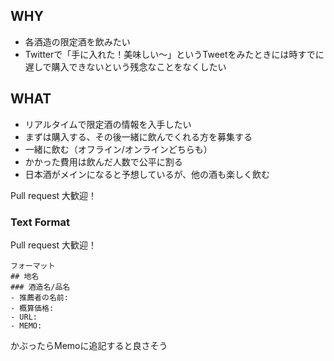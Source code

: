 ## WHY
- 各酒造の限定酒を飲みたい
- Twitterで「手に入れた！美味しい〜」というTweetをみたときには時すでに遅しで購入できないという残念なことをなくしたい

## WHAT
- リアルタイムで限定酒の情報を入手したい
- まずは購入する、その後一緒に飲んでくれる方を募集する
- 一緒に飲む（オフライン/オンラインどちらも）
- かかった費用は飲んだ人数で公平に割る
- 日本酒がメインになると予想しているが、他の酒も楽しく飲む

Pull request 大歓迎！

### Text Format
Pull request 大歓迎！

```
フォーマット
## 地名
### 酒造名/品名
- 推薦者の名前:
- 概算価格:
- URL:
- MEMO:
```
かぶったらMemoに追記すると良さそう
